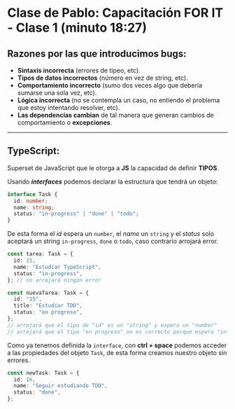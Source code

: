 # Clase de Pablo: Capacitación FOR IT - Clase 1 (minuto 18:27)

## Razones por las que introducimos bugs:

- **Sintaxis incorrecta** (errores de tipeo, etc).
- **Tipos de datos incorrectos** (número en vez de string, etc).
- **Comportamiento incorrecto** (sumo dos veces algo que debería sumarse una sola vez, etc).
- **Lógica incorrecta** (no se contempla un caso, no entiendo el problema que estoy intentando resolver, etc).
- **Las dependencias cambian** de tal manera que generan cambios de comportamiento o **excepciones**.

---

## TypeScript:

Superset de JavaScript que le otorga a **JS** la capacidad de definir **TIPOS**.

Usando **_interfaces_** podemos declarar la estructura que tendrá un objeto:

```typescript
interface Task {
  id: number;
  name: string;
  status: "in-progress" | "done" | "todo";
}
```

De esta forma el _id_ espera un `number`, el _name_ un `string` y el _status_ solo aceptará un string `in-progress`, `done` o `todo`, caso contrario arrojará error.

```typescript
const tarea: Task = {
  id: 15,
  name: "Estudiar TypeScript",
  status: "in-progress",
}; // no arrojará ningún error
```

```typescript
const nuevaTarea: Task = {
  id: "15",
  title: "Estudiar TDD",
  status: "en progreso",
};
// arrojará que el tipo de "id" es un "string" y espera un "number"
// arrojará que el tipo "en progreso" no es correcto porque espera "in-progress", "done" o "todo"
```

Como ya tenemos definida la `interface`, con **ctrl + space** podemos acceder a las propiedades del objeto `Task`, de esta forma creamos nuestro objeto sin errores.

```typescript
const newTask: Task = {
  id: 16,
  name: "Seguir estudiando TDD",
  status: "done",
};
```
